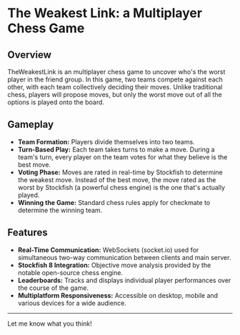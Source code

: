 # The Weakest Link: a Multiplayer Chess Game

## Overview
TheWeakestLink is an multiplayer chess game to uncover who's the worst player in the friend group. In this game, two teams compete against each other, with each team collectively deciding their moves. Unlike traditional chess, players will propose moves, but only the worst move out of all the options is played onto the board.

## Gameplay
- **Team Formation:** Players divide themselves into two teams.
- **Turn-Based Play:** Each team takes turns to make a move. During a team's turn, every player on the team votes for what they believe is the best move.
- **Voting Phase:** Moves are rated in real-time by Stockfish to determine the weakest move. Instead of the best move, the move rated as the worst by Stockfish (a powerful chess engine) is the one that's actually played. 
- **Winning the Game:** Standard chess rules apply for checkmate to determine the winning team.

## Features
- **Real-Time Communication:** WebSockets (socket.io) used for simultaneous two-way communication between clients and main server.
- **Stockfish 8 Integration:** Objective move analysis provided by the notable open-source chess engine.
- **Leaderboards:** Tracks and displays individual player performances over the course of the game.
- **Multiplatform Responsiveness:** Accessible on desktop, mobile and various devices for a wide audience.
---
Let me know what you think!

